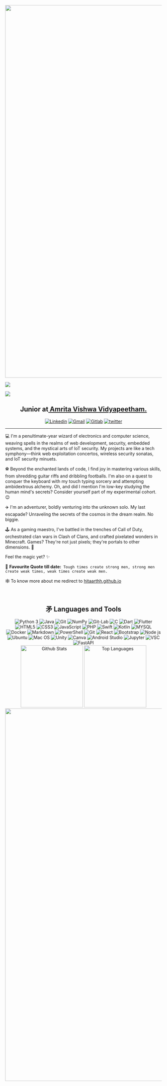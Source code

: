 <div align="center">
<img width="1200" alt="photo" src="https://user-images.githubusercontent.com/91147942/159723340-fb7d2dd5-8ce1-4b07-960a-d951a53bf9be.png">
</div>

<!-- ![Visitor](https://visitor-badge.laobi.icu/badge?page_id=hitaarthh.hitaarthh)  -->
<a href="https://linktr.ee/hitaarthh" target="_main"><img src="https://img.shields.io/badge/-More%20Links%20%F0%9F%94%97-green[700]"></a>

![](https://readme-typing-svg.herokuapp.com?size=35&color=5C89F7&background=3FCBFF00&center=true&multiline=true&width=1000&height=90&lines=Hey+there%2C+I'm+Hitarth+Anand+Rohra!!👋🏻;+Welcome+To+My+Profile!!😇+)

<h2 align="center">Junior at<a href="https://amrita.edu/"> Amrita Vishwa Vidyapeetham.</a> </h2>

<div align="center">
  <a href="https://www.linkedin.com/in/hitarth-anand-rohra-956795188/" target="_blank"><img alt="Linkedin" src="https://img.shields.io/badge/LinkedIn-0077B5?style=for-the-badge&logo=linkedin&logoColor=white"></a>
  <a href="mailto:hitarth.rohra@gmail.com" target="_blank"><img alt="Gmail" src="https://img.shields.io/badge/Gmail-D14836?style=for-the-badge&logo=gmail&logoColor=white"></a>
  <a href="https://gitlab.com/hitaarthh" target="_blank"><img alt="Gitlab" src="https://img.shields.io/badge/GitLab-330F63?style=for-the-badge&logo=gitlab&logoColor=white"></a>
  <a href="https://twitter.com/hitaarthh" target="_blank"><img alt="twitter" 
                                                                          src="https://img.shields.io/badge/-twitter-1C9BEF?style=for-the-badge&logo=twitter&logoColor=white"></a>

</div>
<hr>


💻 I'm a penultimate-year wizard of electronics and computer science, weaving spells in the realms of web development, security, embedded systems, and the mystical arts of IoT security. My projects are like a tech symphony—think web exploitation concertos, wireless security sonatas, and IoT security minuets.




⚽️ Beyond the enchanted lands of code, I find joy in mastering various skills, from shredding guitar riffs and dribbling footballs. I'm also on a quest to conquer the keyboard with my touch typing sorcery and attempting ambidextrous alchemy. Oh, and did I mention I'm low-key studying the human mind's secrets? Consider yourself part of my experimental cohort. 😉

✈️ I'm an adventurer, boldly venturing into the unknown solo. My last escapade? Unraveling the secrets of the cosmos in the dream realm. No biggie.

🕹 As a gaming maestro, I've battled in the trenches of Call of Duty, orchestrated clan wars in Clash of Clans, and crafted pixelated wonders in Minecraft. Games? They're not just pixels; they're portals to other dimensions. 🚀

Feel the magic yet? ✨

🎸 **Favourite Quote till date:**``` Tough times create strong men, strong men create weak times, weak times create weak men.```

🕸 To know more about me redirect to <a href="https://hitaarthh.github.io/#)(Use Laptop for better User Experience" target="_main">hitaarthh.github.io</a>

<br>


<div align="center">
<h2>⽭ Languages and Tools</h2>
</div>

<div align="center">
  <img alt="Python 3" src="https://img.shields.io/badge/Python-37709F?style=for-the-badge&logo=python&logoColor=white">
  <img alt="Java" src="https://img.shields.io/badge/Java-ED8B00?style=for-the-badge&logo=java&logoColor=white">
  <img alt="Git" src="https://img.shields.io/badge/Git-f05030?&style=for-the-badge&logo=git&logoColor=white">
  <img alt="NumPy"src="https://img.shields.io/badge/github-%23121011.svg?style=for-the-badge&logo=github&logoColor=white)">
  <img alt="Git-Lab" src="https://img.shields.io/badge/GitLab-330F63?style=for-the-badge&logo=gitlab&logoColor=white">
  <img alt="C" src="https://img.shields.io/badge/C-00599C?style=for-the-badge&logo=c&logoColor=white">
  <img alt="Dart" src="https://img.shields.io/badge/Dart-0175C2?style=for-the-badge&logo=dart&logoColor=white">
  <img alt="Flutter" src="https://img.shields.io/badge/Flutter-02569B?style=for-the-badge&logo=flutter&logoColor=white">
  <img alt="HTML5" src="https://img.shields.io/badge/HTML5-E34F26?style=for-the-badge&logo=html5&logoColor=white">
  <img alt="CSS3" src="https://img.shields.io/badge/CSS3-1572B6?style=for-the-badge&logo=css3&logoColor=white">
  <img alt="JavaScript" src="https://img.shields.io/badge/JavaScript-F7DF1E?style=for-the-badge&logo=javascript&logoColor=black">
  <img alt="PHP" src="https://img.shields.io/badge/PHP-777BB4?style=for-the-badge&logo=php&logoColor=white">
  <img alt="Swift" src="https://img.shields.io/badge/Swift-FA7343?style=for-the-badge&logo=swift&logoColor=white">
  <img alt="Kotlin" src="https://img.shields.io/badge/Kotlin-0095D5?&style=for-the-badge&logo=kotlin&logoColor=white">
  <img alt="MYSQL" src="https://img.shields.io/badge/MySQL-00000F?style=for-the-badge&logo=mysql&logoColor=white">
  <img alt="Docker" src="https://img.shields.io/badge/Docker-2CA5E0?style=for-the-badge&logo=docker&logoColor=white">
  <img alt="Markdown" src="https://img.shields.io/badge/-Markdown-0d1017?style=for-the-badge&logo=Markdown&logoColor=white">
  <img alt="PowerShell" src="https://img.shields.io/badge/powershell-5391FE?style=for-the-badge&logo=powershell&logoColor=white">
  <img alt="Git" src="https://img.shields.io/badge/Git-f05030?&style=for-the-badge&logo=git&logoColor=white">
  <img alt="React" src="https://img.shields.io/badge/React-20232A?style=for-the-badge&logo=react&logoColor=61DAFB">
  <img alt="Bootstrap" src="https://img.shields.io/badge/Bootstrap-563D7C?style=for-the-badge&logo=bootstrap&logoColor=white">
  <img alt="Node js" src="https://img.shields.io/badge/node.js-6DA55F?style=for-the-badge&logo=node.js&logoColor=white">
  <img alt="Ubuntu" src="https://img.shields.io/badge/Ubuntu-E95420?style=for-the-badge&logo=ubuntu&logoColor=white">
  <img alt="Mac OS" src="https://img.shields.io/badge/mac%20os-000000?style=for-the-badge&logo=macos&logoColor=F0F0F0">
  <img alt="Unity" src="https://img.shields.io/badge/unity-%23000000.svg?style=for-the-badge&logo=unity&logoColor=white">
  <img alt="Canva" src="https://img.shields.io/badge/Canva-%2300C4CC?&style=for-the-badge&logo=Canva&logoColor=white">
  <img alt="Android Studio" src="https://img.shields.io/badge/Android%20Studio-3DDC84.svg?style=for-the-badge&logo=android-studio&logoColor=white">
  <img alt="Jupyter" src="https://img.shields.io/badge/Jupyter-F37626.svg?&style=for-the-badge&logo=Jupyter&logoColor=white">
  <img alt="VSC" src="https://img.shields.io/badge/Visual_Studio_Code-0078D4?style=for-the-badge&logo=visual%20studio%20code&logoColor=white">
  <img alt="FastAPI" src="https://img.shields.io/badge/fastapi-109989?style=for-the-badge&logo=FASTAPI&logoColor=white">
</div>


<div align="center">
  <img alt="Github Stats" src="https://github-readme-stats.vercel.app/api?username=hitaarthh&show_icons=true&include_all_commits=true&count_private=true&theme=onedark&bg_color=282c34&hide_border=true&disable_animations=true" height="200">
  <img alt="Top Languages" src="https://github-readme-stats.vercel.app/api/top-langs/?username=hitaarthh&langs_count=10&layout=compact&theme=onedark&bg_color=282c34&hide_border=true&disable_animations=true" height="200">
</div>
      
<div align="center">
<img width="1200" alt="photo" src="https://raw.githubusercontent.com/catppuccin/catppuccin/main/assets/footers/gray0_ctp_on_line.svg?sanitize=true">
</div>
